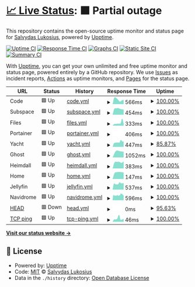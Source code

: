 # [📈 Live Status](https://up.w-ss.io): <!--live status--> **🟧 Partial outage**

This repository contains the open-source uptime monitor and status page for [Salvydas Lukosius](https://sall.w-ss.io), powered by [Upptime](https://github.com/upptime/upptime).

[![Uptime CI](https://github.com/ss-o/upptime/workflows/Uptime%20CI/badge.svg)](https://github.com/upptime/upptime/actions?query=workflow%3A%22Uptime+CI%22)
[![Response Time CI](https://github.com/ss-o/upptime/workflows/Response%20Time%20CI/badge.svg)](https://github.com/upptime/upptime/actions?query=workflow%3A%22Response+Time+CI%22)
[![Graphs CI](https://github.com/ss-o/upptime/workflows/Graphs%20CI/badge.svg)](https://github.com/upptime/upptime/actions?query=workflow%3A%22Graphs+CI%22)
[![Static Site CI](https://github.com/ss-o/upptime/workflows/Static%20Site%20CI/badge.svg)](https://github.com/upptime/upptime/actions?query=workflow%3A%22Static+Site+CI%22)
[![Summary CI](https://github.com/ss-o/upptime/workflows/Summary%20CI/badge.svg)](https://github.com/upptime/upptime/actions?query=workflow%3A%22Summary+CI%22)

With [Upptime](https://upptime.js.org), you can get your own unlimited and free uptime monitor and status page, powered entirely by a GitHub repository. We use [Issues](https://github.com/ss-o/upptime/issues) as incident reports, [Actions](https://github.com/ss-o/upptime/actions) as uptime monitors, and [Pages](https://up.w-ss.io) for the status page.

<!--start: status pages-->
<!-- This summary is generated by Upptime (https://github.com/upptime/upptime) -->
<!-- Do not edit this manually, your changes will be overwritten -->
<!-- prettier-ignore -->
| URL | Status | History | Response Time | Uptime |
| --- | ------ | ------- | ------------- | ------ |
| <img alt="" src="https://favicons.githubusercontent.com/null" height="13"> Code | 🟩 Up | [code.yml](https://github.com/ss-o/upptime/commits/HEAD/history/code.yml) | <details><summary><img alt="Response time graph" src="./graphs/code/response-time-week.png" height="20"> 566ms</summary><br><a href="https://up.w-ss.io/history/code"><img alt="Response time 566" src="https://img.shields.io/endpoint?url=https%3A%2F%2Fraw.githubusercontent.com%2Fss-o%2Fupptime%2FHEAD%2Fapi%2Fcode%2Fresponse-time.json"></a><br><a href="https://up.w-ss.io/history/code"><img alt="24-hour response time 566" src="https://img.shields.io/endpoint?url=https%3A%2F%2Fraw.githubusercontent.com%2Fss-o%2Fupptime%2FHEAD%2Fapi%2Fcode%2Fresponse-time-day.json"></a><br><a href="https://up.w-ss.io/history/code"><img alt="7-day response time 566" src="https://img.shields.io/endpoint?url=https%3A%2F%2Fraw.githubusercontent.com%2Fss-o%2Fupptime%2FHEAD%2Fapi%2Fcode%2Fresponse-time-week.json"></a><br><a href="https://up.w-ss.io/history/code"><img alt="30-day response time 566" src="https://img.shields.io/endpoint?url=https%3A%2F%2Fraw.githubusercontent.com%2Fss-o%2Fupptime%2FHEAD%2Fapi%2Fcode%2Fresponse-time-month.json"></a><br><a href="https://up.w-ss.io/history/code"><img alt="1-year response time 566" src="https://img.shields.io/endpoint?url=https%3A%2F%2Fraw.githubusercontent.com%2Fss-o%2Fupptime%2FHEAD%2Fapi%2Fcode%2Fresponse-time-year.json"></a></details> | <details><summary><a href="https://up.w-ss.io/history/code">100.00%</a></summary><a href="https://up.w-ss.io/history/code"><img alt="All-time uptime 100.00%" src="https://img.shields.io/endpoint?url=https%3A%2F%2Fraw.githubusercontent.com%2Fss-o%2Fupptime%2FHEAD%2Fapi%2Fcode%2Fuptime.json"></a><br><a href="https://up.w-ss.io/history/code"><img alt="24-hour uptime 100.00%" src="https://img.shields.io/endpoint?url=https%3A%2F%2Fraw.githubusercontent.com%2Fss-o%2Fupptime%2FHEAD%2Fapi%2Fcode%2Fuptime-day.json"></a><br><a href="https://up.w-ss.io/history/code"><img alt="7-day uptime 100.00%" src="https://img.shields.io/endpoint?url=https%3A%2F%2Fraw.githubusercontent.com%2Fss-o%2Fupptime%2FHEAD%2Fapi%2Fcode%2Fuptime-week.json"></a><br><a href="https://up.w-ss.io/history/code"><img alt="30-day uptime 100.00%" src="https://img.shields.io/endpoint?url=https%3A%2F%2Fraw.githubusercontent.com%2Fss-o%2Fupptime%2FHEAD%2Fapi%2Fcode%2Fuptime-month.json"></a><br><a href="https://up.w-ss.io/history/code"><img alt="1-year uptime 100.00%" src="https://img.shields.io/endpoint?url=https%3A%2F%2Fraw.githubusercontent.com%2Fss-o%2Fupptime%2FHEAD%2Fapi%2Fcode%2Fuptime-year.json"></a></details>
| <img alt="" src="https://favicons.githubusercontent.com/null" height="13"> Subspace | 🟩 Up | [subspace.yml](https://github.com/ss-o/upptime/commits/HEAD/history/subspace.yml) | <details><summary><img alt="Response time graph" src="./graphs/subspace/response-time-week.png" height="20"> 454ms</summary><br><a href="https://up.w-ss.io/history/subspace"><img alt="Response time 454" src="https://img.shields.io/endpoint?url=https%3A%2F%2Fraw.githubusercontent.com%2Fss-o%2Fupptime%2FHEAD%2Fapi%2Fsubspace%2Fresponse-time.json"></a><br><a href="https://up.w-ss.io/history/subspace"><img alt="24-hour response time 412" src="https://img.shields.io/endpoint?url=https%3A%2F%2Fraw.githubusercontent.com%2Fss-o%2Fupptime%2FHEAD%2Fapi%2Fsubspace%2Fresponse-time-day.json"></a><br><a href="https://up.w-ss.io/history/subspace"><img alt="7-day response time 454" src="https://img.shields.io/endpoint?url=https%3A%2F%2Fraw.githubusercontent.com%2Fss-o%2Fupptime%2FHEAD%2Fapi%2Fsubspace%2Fresponse-time-week.json"></a><br><a href="https://up.w-ss.io/history/subspace"><img alt="30-day response time 454" src="https://img.shields.io/endpoint?url=https%3A%2F%2Fraw.githubusercontent.com%2Fss-o%2Fupptime%2FHEAD%2Fapi%2Fsubspace%2Fresponse-time-month.json"></a><br><a href="https://up.w-ss.io/history/subspace"><img alt="1-year response time 454" src="https://img.shields.io/endpoint?url=https%3A%2F%2Fraw.githubusercontent.com%2Fss-o%2Fupptime%2FHEAD%2Fapi%2Fsubspace%2Fresponse-time-year.json"></a></details> | <details><summary><a href="https://up.w-ss.io/history/subspace">100.00%</a></summary><a href="https://up.w-ss.io/history/subspace"><img alt="All-time uptime 100.00%" src="https://img.shields.io/endpoint?url=https%3A%2F%2Fraw.githubusercontent.com%2Fss-o%2Fupptime%2FHEAD%2Fapi%2Fsubspace%2Fuptime.json"></a><br><a href="https://up.w-ss.io/history/subspace"><img alt="24-hour uptime 100.00%" src="https://img.shields.io/endpoint?url=https%3A%2F%2Fraw.githubusercontent.com%2Fss-o%2Fupptime%2FHEAD%2Fapi%2Fsubspace%2Fuptime-day.json"></a><br><a href="https://up.w-ss.io/history/subspace"><img alt="7-day uptime 100.00%" src="https://img.shields.io/endpoint?url=https%3A%2F%2Fraw.githubusercontent.com%2Fss-o%2Fupptime%2FHEAD%2Fapi%2Fsubspace%2Fuptime-week.json"></a><br><a href="https://up.w-ss.io/history/subspace"><img alt="30-day uptime 100.00%" src="https://img.shields.io/endpoint?url=https%3A%2F%2Fraw.githubusercontent.com%2Fss-o%2Fupptime%2FHEAD%2Fapi%2Fsubspace%2Fuptime-month.json"></a><br><a href="https://up.w-ss.io/history/subspace"><img alt="1-year uptime 100.00%" src="https://img.shields.io/endpoint?url=https%3A%2F%2Fraw.githubusercontent.com%2Fss-o%2Fupptime%2FHEAD%2Fapi%2Fsubspace%2Fuptime-year.json"></a></details>
| <img alt="" src="https://favicons.githubusercontent.com/null" height="13"> Files | 🟩 Up | [files.yml](https://github.com/ss-o/upptime/commits/HEAD/history/files.yml) | <details><summary><img alt="Response time graph" src="./graphs/files/response-time-week.png" height="20"> 333ms</summary><br><a href="https://up.w-ss.io/history/files"><img alt="Response time 333" src="https://img.shields.io/endpoint?url=https%3A%2F%2Fraw.githubusercontent.com%2Fss-o%2Fupptime%2FHEAD%2Fapi%2Ffiles%2Fresponse-time.json"></a><br><a href="https://up.w-ss.io/history/files"><img alt="24-hour response time 333" src="https://img.shields.io/endpoint?url=https%3A%2F%2Fraw.githubusercontent.com%2Fss-o%2Fupptime%2FHEAD%2Fapi%2Ffiles%2Fresponse-time-day.json"></a><br><a href="https://up.w-ss.io/history/files"><img alt="7-day response time 333" src="https://img.shields.io/endpoint?url=https%3A%2F%2Fraw.githubusercontent.com%2Fss-o%2Fupptime%2FHEAD%2Fapi%2Ffiles%2Fresponse-time-week.json"></a><br><a href="https://up.w-ss.io/history/files"><img alt="30-day response time 333" src="https://img.shields.io/endpoint?url=https%3A%2F%2Fraw.githubusercontent.com%2Fss-o%2Fupptime%2FHEAD%2Fapi%2Ffiles%2Fresponse-time-month.json"></a><br><a href="https://up.w-ss.io/history/files"><img alt="1-year response time 333" src="https://img.shields.io/endpoint?url=https%3A%2F%2Fraw.githubusercontent.com%2Fss-o%2Fupptime%2FHEAD%2Fapi%2Ffiles%2Fresponse-time-year.json"></a></details> | <details><summary><a href="https://up.w-ss.io/history/files">100.00%</a></summary><a href="https://up.w-ss.io/history/files"><img alt="All-time uptime 100.00%" src="https://img.shields.io/endpoint?url=https%3A%2F%2Fraw.githubusercontent.com%2Fss-o%2Fupptime%2FHEAD%2Fapi%2Ffiles%2Fuptime.json"></a><br><a href="https://up.w-ss.io/history/files"><img alt="24-hour uptime 100.00%" src="https://img.shields.io/endpoint?url=https%3A%2F%2Fraw.githubusercontent.com%2Fss-o%2Fupptime%2FHEAD%2Fapi%2Ffiles%2Fuptime-day.json"></a><br><a href="https://up.w-ss.io/history/files"><img alt="7-day uptime 100.00%" src="https://img.shields.io/endpoint?url=https%3A%2F%2Fraw.githubusercontent.com%2Fss-o%2Fupptime%2FHEAD%2Fapi%2Ffiles%2Fuptime-week.json"></a><br><a href="https://up.w-ss.io/history/files"><img alt="30-day uptime 100.00%" src="https://img.shields.io/endpoint?url=https%3A%2F%2Fraw.githubusercontent.com%2Fss-o%2Fupptime%2FHEAD%2Fapi%2Ffiles%2Fuptime-month.json"></a><br><a href="https://up.w-ss.io/history/files"><img alt="1-year uptime 100.00%" src="https://img.shields.io/endpoint?url=https%3A%2F%2Fraw.githubusercontent.com%2Fss-o%2Fupptime%2FHEAD%2Fapi%2Ffiles%2Fuptime-year.json"></a></details>
| <img alt="" src="https://favicons.githubusercontent.com/null" height="13"> Portainer | 🟩 Up | [portainer.yml](https://github.com/ss-o/upptime/commits/HEAD/history/portainer.yml) | <details><summary><img alt="Response time graph" src="./graphs/portainer/response-time-week.png" height="20"> 406ms</summary><br><a href="https://up.w-ss.io/history/portainer"><img alt="Response time 406" src="https://img.shields.io/endpoint?url=https%3A%2F%2Fraw.githubusercontent.com%2Fss-o%2Fupptime%2FHEAD%2Fapi%2Fportainer%2Fresponse-time.json"></a><br><a href="https://up.w-ss.io/history/portainer"><img alt="24-hour response time 406" src="https://img.shields.io/endpoint?url=https%3A%2F%2Fraw.githubusercontent.com%2Fss-o%2Fupptime%2FHEAD%2Fapi%2Fportainer%2Fresponse-time-day.json"></a><br><a href="https://up.w-ss.io/history/portainer"><img alt="7-day response time 406" src="https://img.shields.io/endpoint?url=https%3A%2F%2Fraw.githubusercontent.com%2Fss-o%2Fupptime%2FHEAD%2Fapi%2Fportainer%2Fresponse-time-week.json"></a><br><a href="https://up.w-ss.io/history/portainer"><img alt="30-day response time 406" src="https://img.shields.io/endpoint?url=https%3A%2F%2Fraw.githubusercontent.com%2Fss-o%2Fupptime%2FHEAD%2Fapi%2Fportainer%2Fresponse-time-month.json"></a><br><a href="https://up.w-ss.io/history/portainer"><img alt="1-year response time 406" src="https://img.shields.io/endpoint?url=https%3A%2F%2Fraw.githubusercontent.com%2Fss-o%2Fupptime%2FHEAD%2Fapi%2Fportainer%2Fresponse-time-year.json"></a></details> | <details><summary><a href="https://up.w-ss.io/history/portainer">100.00%</a></summary><a href="https://up.w-ss.io/history/portainer"><img alt="All-time uptime 100.00%" src="https://img.shields.io/endpoint?url=https%3A%2F%2Fraw.githubusercontent.com%2Fss-o%2Fupptime%2FHEAD%2Fapi%2Fportainer%2Fuptime.json"></a><br><a href="https://up.w-ss.io/history/portainer"><img alt="24-hour uptime 100.00%" src="https://img.shields.io/endpoint?url=https%3A%2F%2Fraw.githubusercontent.com%2Fss-o%2Fupptime%2FHEAD%2Fapi%2Fportainer%2Fuptime-day.json"></a><br><a href="https://up.w-ss.io/history/portainer"><img alt="7-day uptime 100.00%" src="https://img.shields.io/endpoint?url=https%3A%2F%2Fraw.githubusercontent.com%2Fss-o%2Fupptime%2FHEAD%2Fapi%2Fportainer%2Fuptime-week.json"></a><br><a href="https://up.w-ss.io/history/portainer"><img alt="30-day uptime 100.00%" src="https://img.shields.io/endpoint?url=https%3A%2F%2Fraw.githubusercontent.com%2Fss-o%2Fupptime%2FHEAD%2Fapi%2Fportainer%2Fuptime-month.json"></a><br><a href="https://up.w-ss.io/history/portainer"><img alt="1-year uptime 100.00%" src="https://img.shields.io/endpoint?url=https%3A%2F%2Fraw.githubusercontent.com%2Fss-o%2Fupptime%2FHEAD%2Fapi%2Fportainer%2Fuptime-year.json"></a></details>
| <img alt="" src="https://favicons.githubusercontent.com/null" height="13"> Yacht | 🟩 Up | [yacht.yml](https://github.com/ss-o/upptime/commits/HEAD/history/yacht.yml) | <details><summary><img alt="Response time graph" src="./graphs/yacht/response-time-week.png" height="20"> 447ms</summary><br><a href="https://up.w-ss.io/history/yacht"><img alt="Response time 447" src="https://img.shields.io/endpoint?url=https%3A%2F%2Fraw.githubusercontent.com%2Fss-o%2Fupptime%2FHEAD%2Fapi%2Fyacht%2Fresponse-time.json"></a><br><a href="https://up.w-ss.io/history/yacht"><img alt="24-hour response time 585" src="https://img.shields.io/endpoint?url=https%3A%2F%2Fraw.githubusercontent.com%2Fss-o%2Fupptime%2FHEAD%2Fapi%2Fyacht%2Fresponse-time-day.json"></a><br><a href="https://up.w-ss.io/history/yacht"><img alt="7-day response time 447" src="https://img.shields.io/endpoint?url=https%3A%2F%2Fraw.githubusercontent.com%2Fss-o%2Fupptime%2FHEAD%2Fapi%2Fyacht%2Fresponse-time-week.json"></a><br><a href="https://up.w-ss.io/history/yacht"><img alt="30-day response time 447" src="https://img.shields.io/endpoint?url=https%3A%2F%2Fraw.githubusercontent.com%2Fss-o%2Fupptime%2FHEAD%2Fapi%2Fyacht%2Fresponse-time-month.json"></a><br><a href="https://up.w-ss.io/history/yacht"><img alt="1-year response time 447" src="https://img.shields.io/endpoint?url=https%3A%2F%2Fraw.githubusercontent.com%2Fss-o%2Fupptime%2FHEAD%2Fapi%2Fyacht%2Fresponse-time-year.json"></a></details> | <details><summary><a href="https://up.w-ss.io/history/yacht">85.87%</a></summary><a href="https://up.w-ss.io/history/yacht"><img alt="All-time uptime 85.87%" src="https://img.shields.io/endpoint?url=https%3A%2F%2Fraw.githubusercontent.com%2Fss-o%2Fupptime%2FHEAD%2Fapi%2Fyacht%2Fuptime.json"></a><br><a href="https://up.w-ss.io/history/yacht"><img alt="24-hour uptime 100.00%" src="https://img.shields.io/endpoint?url=https%3A%2F%2Fraw.githubusercontent.com%2Fss-o%2Fupptime%2FHEAD%2Fapi%2Fyacht%2Fuptime-day.json"></a><br><a href="https://up.w-ss.io/history/yacht"><img alt="7-day uptime 85.87%" src="https://img.shields.io/endpoint?url=https%3A%2F%2Fraw.githubusercontent.com%2Fss-o%2Fupptime%2FHEAD%2Fapi%2Fyacht%2Fuptime-week.json"></a><br><a href="https://up.w-ss.io/history/yacht"><img alt="30-day uptime 85.87%" src="https://img.shields.io/endpoint?url=https%3A%2F%2Fraw.githubusercontent.com%2Fss-o%2Fupptime%2FHEAD%2Fapi%2Fyacht%2Fuptime-month.json"></a><br><a href="https://up.w-ss.io/history/yacht"><img alt="1-year uptime 85.87%" src="https://img.shields.io/endpoint?url=https%3A%2F%2Fraw.githubusercontent.com%2Fss-o%2Fupptime%2FHEAD%2Fapi%2Fyacht%2Fuptime-year.json"></a></details>
| <img alt="" src="https://favicons.githubusercontent.com/null" height="13"> Ghost | 🟩 Up | [ghost.yml](https://github.com/ss-o/upptime/commits/HEAD/history/ghost.yml) | <details><summary><img alt="Response time graph" src="./graphs/ghost/response-time-week.png" height="20"> 1052ms</summary><br><a href="https://up.w-ss.io/history/ghost"><img alt="Response time 1052" src="https://img.shields.io/endpoint?url=https%3A%2F%2Fraw.githubusercontent.com%2Fss-o%2Fupptime%2FHEAD%2Fapi%2Fghost%2Fresponse-time.json"></a><br><a href="https://up.w-ss.io/history/ghost"><img alt="24-hour response time 1052" src="https://img.shields.io/endpoint?url=https%3A%2F%2Fraw.githubusercontent.com%2Fss-o%2Fupptime%2FHEAD%2Fapi%2Fghost%2Fresponse-time-day.json"></a><br><a href="https://up.w-ss.io/history/ghost"><img alt="7-day response time 1052" src="https://img.shields.io/endpoint?url=https%3A%2F%2Fraw.githubusercontent.com%2Fss-o%2Fupptime%2FHEAD%2Fapi%2Fghost%2Fresponse-time-week.json"></a><br><a href="https://up.w-ss.io/history/ghost"><img alt="30-day response time 1052" src="https://img.shields.io/endpoint?url=https%3A%2F%2Fraw.githubusercontent.com%2Fss-o%2Fupptime%2FHEAD%2Fapi%2Fghost%2Fresponse-time-month.json"></a><br><a href="https://up.w-ss.io/history/ghost"><img alt="1-year response time 1052" src="https://img.shields.io/endpoint?url=https%3A%2F%2Fraw.githubusercontent.com%2Fss-o%2Fupptime%2FHEAD%2Fapi%2Fghost%2Fresponse-time-year.json"></a></details> | <details><summary><a href="https://up.w-ss.io/history/ghost">100.00%</a></summary><a href="https://up.w-ss.io/history/ghost"><img alt="All-time uptime 100.00%" src="https://img.shields.io/endpoint?url=https%3A%2F%2Fraw.githubusercontent.com%2Fss-o%2Fupptime%2FHEAD%2Fapi%2Fghost%2Fuptime.json"></a><br><a href="https://up.w-ss.io/history/ghost"><img alt="24-hour uptime 100.00%" src="https://img.shields.io/endpoint?url=https%3A%2F%2Fraw.githubusercontent.com%2Fss-o%2Fupptime%2FHEAD%2Fapi%2Fghost%2Fuptime-day.json"></a><br><a href="https://up.w-ss.io/history/ghost"><img alt="7-day uptime 100.00%" src="https://img.shields.io/endpoint?url=https%3A%2F%2Fraw.githubusercontent.com%2Fss-o%2Fupptime%2FHEAD%2Fapi%2Fghost%2Fuptime-week.json"></a><br><a href="https://up.w-ss.io/history/ghost"><img alt="30-day uptime 100.00%" src="https://img.shields.io/endpoint?url=https%3A%2F%2Fraw.githubusercontent.com%2Fss-o%2Fupptime%2FHEAD%2Fapi%2Fghost%2Fuptime-month.json"></a><br><a href="https://up.w-ss.io/history/ghost"><img alt="1-year uptime 100.00%" src="https://img.shields.io/endpoint?url=https%3A%2F%2Fraw.githubusercontent.com%2Fss-o%2Fupptime%2FHEAD%2Fapi%2Fghost%2Fuptime-year.json"></a></details>
| <img alt="" src="https://favicons.githubusercontent.com/null" height="13"> Heimdall | 🟩 Up | [heimdall.yml](https://github.com/ss-o/upptime/commits/HEAD/history/heimdall.yml) | <details><summary><img alt="Response time graph" src="./graphs/heimdall/response-time-week.png" height="20"> 383ms</summary><br><a href="https://up.w-ss.io/history/heimdall"><img alt="Response time 383" src="https://img.shields.io/endpoint?url=https%3A%2F%2Fraw.githubusercontent.com%2Fss-o%2Fupptime%2FHEAD%2Fapi%2Fheimdall%2Fresponse-time.json"></a><br><a href="https://up.w-ss.io/history/heimdall"><img alt="24-hour response time 383" src="https://img.shields.io/endpoint?url=https%3A%2F%2Fraw.githubusercontent.com%2Fss-o%2Fupptime%2FHEAD%2Fapi%2Fheimdall%2Fresponse-time-day.json"></a><br><a href="https://up.w-ss.io/history/heimdall"><img alt="7-day response time 383" src="https://img.shields.io/endpoint?url=https%3A%2F%2Fraw.githubusercontent.com%2Fss-o%2Fupptime%2FHEAD%2Fapi%2Fheimdall%2Fresponse-time-week.json"></a><br><a href="https://up.w-ss.io/history/heimdall"><img alt="30-day response time 383" src="https://img.shields.io/endpoint?url=https%3A%2F%2Fraw.githubusercontent.com%2Fss-o%2Fupptime%2FHEAD%2Fapi%2Fheimdall%2Fresponse-time-month.json"></a><br><a href="https://up.w-ss.io/history/heimdall"><img alt="1-year response time 383" src="https://img.shields.io/endpoint?url=https%3A%2F%2Fraw.githubusercontent.com%2Fss-o%2Fupptime%2FHEAD%2Fapi%2Fheimdall%2Fresponse-time-year.json"></a></details> | <details><summary><a href="https://up.w-ss.io/history/heimdall">100.00%</a></summary><a href="https://up.w-ss.io/history/heimdall"><img alt="All-time uptime 100.00%" src="https://img.shields.io/endpoint?url=https%3A%2F%2Fraw.githubusercontent.com%2Fss-o%2Fupptime%2FHEAD%2Fapi%2Fheimdall%2Fuptime.json"></a><br><a href="https://up.w-ss.io/history/heimdall"><img alt="24-hour uptime 100.00%" src="https://img.shields.io/endpoint?url=https%3A%2F%2Fraw.githubusercontent.com%2Fss-o%2Fupptime%2FHEAD%2Fapi%2Fheimdall%2Fuptime-day.json"></a><br><a href="https://up.w-ss.io/history/heimdall"><img alt="7-day uptime 100.00%" src="https://img.shields.io/endpoint?url=https%3A%2F%2Fraw.githubusercontent.com%2Fss-o%2Fupptime%2FHEAD%2Fapi%2Fheimdall%2Fuptime-week.json"></a><br><a href="https://up.w-ss.io/history/heimdall"><img alt="30-day uptime 100.00%" src="https://img.shields.io/endpoint?url=https%3A%2F%2Fraw.githubusercontent.com%2Fss-o%2Fupptime%2FHEAD%2Fapi%2Fheimdall%2Fuptime-month.json"></a><br><a href="https://up.w-ss.io/history/heimdall"><img alt="1-year uptime 100.00%" src="https://img.shields.io/endpoint?url=https%3A%2F%2Fraw.githubusercontent.com%2Fss-o%2Fupptime%2FHEAD%2Fapi%2Fheimdall%2Fuptime-year.json"></a></details>
| <img alt="" src="https://favicons.githubusercontent.com/null" height="13"> Home | 🟩 Up | [home.yml](https://github.com/ss-o/upptime/commits/HEAD/history/home.yml) | <details><summary><img alt="Response time graph" src="./graphs/home/response-time-week.png" height="20"> 147ms</summary><br><a href="https://up.w-ss.io/history/home"><img alt="Response time 147" src="https://img.shields.io/endpoint?url=https%3A%2F%2Fraw.githubusercontent.com%2Fss-o%2Fupptime%2FHEAD%2Fapi%2Fhome%2Fresponse-time.json"></a><br><a href="https://up.w-ss.io/history/home"><img alt="24-hour response time 147" src="https://img.shields.io/endpoint?url=https%3A%2F%2Fraw.githubusercontent.com%2Fss-o%2Fupptime%2FHEAD%2Fapi%2Fhome%2Fresponse-time-day.json"></a><br><a href="https://up.w-ss.io/history/home"><img alt="7-day response time 147" src="https://img.shields.io/endpoint?url=https%3A%2F%2Fraw.githubusercontent.com%2Fss-o%2Fupptime%2FHEAD%2Fapi%2Fhome%2Fresponse-time-week.json"></a><br><a href="https://up.w-ss.io/history/home"><img alt="30-day response time 147" src="https://img.shields.io/endpoint?url=https%3A%2F%2Fraw.githubusercontent.com%2Fss-o%2Fupptime%2FHEAD%2Fapi%2Fhome%2Fresponse-time-month.json"></a><br><a href="https://up.w-ss.io/history/home"><img alt="1-year response time 147" src="https://img.shields.io/endpoint?url=https%3A%2F%2Fraw.githubusercontent.com%2Fss-o%2Fupptime%2FHEAD%2Fapi%2Fhome%2Fresponse-time-year.json"></a></details> | <details><summary><a href="https://up.w-ss.io/history/home">100.00%</a></summary><a href="https://up.w-ss.io/history/home"><img alt="All-time uptime 100.00%" src="https://img.shields.io/endpoint?url=https%3A%2F%2Fraw.githubusercontent.com%2Fss-o%2Fupptime%2FHEAD%2Fapi%2Fhome%2Fuptime.json"></a><br><a href="https://up.w-ss.io/history/home"><img alt="24-hour uptime 100.00%" src="https://img.shields.io/endpoint?url=https%3A%2F%2Fraw.githubusercontent.com%2Fss-o%2Fupptime%2FHEAD%2Fapi%2Fhome%2Fuptime-day.json"></a><br><a href="https://up.w-ss.io/history/home"><img alt="7-day uptime 100.00%" src="https://img.shields.io/endpoint?url=https%3A%2F%2Fraw.githubusercontent.com%2Fss-o%2Fupptime%2FHEAD%2Fapi%2Fhome%2Fuptime-week.json"></a><br><a href="https://up.w-ss.io/history/home"><img alt="30-day uptime 100.00%" src="https://img.shields.io/endpoint?url=https%3A%2F%2Fraw.githubusercontent.com%2Fss-o%2Fupptime%2FHEAD%2Fapi%2Fhome%2Fuptime-month.json"></a><br><a href="https://up.w-ss.io/history/home"><img alt="1-year uptime 100.00%" src="https://img.shields.io/endpoint?url=https%3A%2F%2Fraw.githubusercontent.com%2Fss-o%2Fupptime%2FHEAD%2Fapi%2Fhome%2Fuptime-year.json"></a></details>
| <img alt="" src="https://favicons.githubusercontent.com/null" height="13"> Jellyfin | 🟩 Up | [jellyfin.yml](https://github.com/ss-o/upptime/commits/HEAD/history/jellyfin.yml) | <details><summary><img alt="Response time graph" src="./graphs/jellyfin/response-time-week.png" height="20"> 537ms</summary><br><a href="https://up.w-ss.io/history/jellyfin"><img alt="Response time 537" src="https://img.shields.io/endpoint?url=https%3A%2F%2Fraw.githubusercontent.com%2Fss-o%2Fupptime%2FHEAD%2Fapi%2Fjellyfin%2Fresponse-time.json"></a><br><a href="https://up.w-ss.io/history/jellyfin"><img alt="24-hour response time 573" src="https://img.shields.io/endpoint?url=https%3A%2F%2Fraw.githubusercontent.com%2Fss-o%2Fupptime%2FHEAD%2Fapi%2Fjellyfin%2Fresponse-time-day.json"></a><br><a href="https://up.w-ss.io/history/jellyfin"><img alt="7-day response time 537" src="https://img.shields.io/endpoint?url=https%3A%2F%2Fraw.githubusercontent.com%2Fss-o%2Fupptime%2FHEAD%2Fapi%2Fjellyfin%2Fresponse-time-week.json"></a><br><a href="https://up.w-ss.io/history/jellyfin"><img alt="30-day response time 537" src="https://img.shields.io/endpoint?url=https%3A%2F%2Fraw.githubusercontent.com%2Fss-o%2Fupptime%2FHEAD%2Fapi%2Fjellyfin%2Fresponse-time-month.json"></a><br><a href="https://up.w-ss.io/history/jellyfin"><img alt="1-year response time 537" src="https://img.shields.io/endpoint?url=https%3A%2F%2Fraw.githubusercontent.com%2Fss-o%2Fupptime%2FHEAD%2Fapi%2Fjellyfin%2Fresponse-time-year.json"></a></details> | <details><summary><a href="https://up.w-ss.io/history/jellyfin">100.00%</a></summary><a href="https://up.w-ss.io/history/jellyfin"><img alt="All-time uptime 100.00%" src="https://img.shields.io/endpoint?url=https%3A%2F%2Fraw.githubusercontent.com%2Fss-o%2Fupptime%2FHEAD%2Fapi%2Fjellyfin%2Fuptime.json"></a><br><a href="https://up.w-ss.io/history/jellyfin"><img alt="24-hour uptime 100.00%" src="https://img.shields.io/endpoint?url=https%3A%2F%2Fraw.githubusercontent.com%2Fss-o%2Fupptime%2FHEAD%2Fapi%2Fjellyfin%2Fuptime-day.json"></a><br><a href="https://up.w-ss.io/history/jellyfin"><img alt="7-day uptime 100.00%" src="https://img.shields.io/endpoint?url=https%3A%2F%2Fraw.githubusercontent.com%2Fss-o%2Fupptime%2FHEAD%2Fapi%2Fjellyfin%2Fuptime-week.json"></a><br><a href="https://up.w-ss.io/history/jellyfin"><img alt="30-day uptime 100.00%" src="https://img.shields.io/endpoint?url=https%3A%2F%2Fraw.githubusercontent.com%2Fss-o%2Fupptime%2FHEAD%2Fapi%2Fjellyfin%2Fuptime-month.json"></a><br><a href="https://up.w-ss.io/history/jellyfin"><img alt="1-year uptime 100.00%" src="https://img.shields.io/endpoint?url=https%3A%2F%2Fraw.githubusercontent.com%2Fss-o%2Fupptime%2FHEAD%2Fapi%2Fjellyfin%2Fuptime-year.json"></a></details>
| <img alt="" src="https://favicons.githubusercontent.com/null" height="13"> Navidrome | 🟩 Up | [navidrome.yml](https://github.com/ss-o/upptime/commits/HEAD/history/navidrome.yml) | <details><summary><img alt="Response time graph" src="./graphs/navidrome/response-time-week.png" height="20"> 596ms</summary><br><a href="https://up.w-ss.io/history/navidrome"><img alt="Response time 596" src="https://img.shields.io/endpoint?url=https%3A%2F%2Fraw.githubusercontent.com%2Fss-o%2Fupptime%2FHEAD%2Fapi%2Fnavidrome%2Fresponse-time.json"></a><br><a href="https://up.w-ss.io/history/navidrome"><img alt="24-hour response time 596" src="https://img.shields.io/endpoint?url=https%3A%2F%2Fraw.githubusercontent.com%2Fss-o%2Fupptime%2FHEAD%2Fapi%2Fnavidrome%2Fresponse-time-day.json"></a><br><a href="https://up.w-ss.io/history/navidrome"><img alt="7-day response time 596" src="https://img.shields.io/endpoint?url=https%3A%2F%2Fraw.githubusercontent.com%2Fss-o%2Fupptime%2FHEAD%2Fapi%2Fnavidrome%2Fresponse-time-week.json"></a><br><a href="https://up.w-ss.io/history/navidrome"><img alt="30-day response time 596" src="https://img.shields.io/endpoint?url=https%3A%2F%2Fraw.githubusercontent.com%2Fss-o%2Fupptime%2FHEAD%2Fapi%2Fnavidrome%2Fresponse-time-month.json"></a><br><a href="https://up.w-ss.io/history/navidrome"><img alt="1-year response time 596" src="https://img.shields.io/endpoint?url=https%3A%2F%2Fraw.githubusercontent.com%2Fss-o%2Fupptime%2FHEAD%2Fapi%2Fnavidrome%2Fresponse-time-year.json"></a></details> | <details><summary><a href="https://up.w-ss.io/history/navidrome">100.00%</a></summary><a href="https://up.w-ss.io/history/navidrome"><img alt="All-time uptime 100.00%" src="https://img.shields.io/endpoint?url=https%3A%2F%2Fraw.githubusercontent.com%2Fss-o%2Fupptime%2FHEAD%2Fapi%2Fnavidrome%2Fuptime.json"></a><br><a href="https://up.w-ss.io/history/navidrome"><img alt="24-hour uptime 100.00%" src="https://img.shields.io/endpoint?url=https%3A%2F%2Fraw.githubusercontent.com%2Fss-o%2Fupptime%2FHEAD%2Fapi%2Fnavidrome%2Fuptime-day.json"></a><br><a href="https://up.w-ss.io/history/navidrome"><img alt="7-day uptime 100.00%" src="https://img.shields.io/endpoint?url=https%3A%2F%2Fraw.githubusercontent.com%2Fss-o%2Fupptime%2FHEAD%2Fapi%2Fnavidrome%2Fuptime-week.json"></a><br><a href="https://up.w-ss.io/history/navidrome"><img alt="30-day uptime 100.00%" src="https://img.shields.io/endpoint?url=https%3A%2F%2Fraw.githubusercontent.com%2Fss-o%2Fupptime%2FHEAD%2Fapi%2Fnavidrome%2Fuptime-month.json"></a><br><a href="https://up.w-ss.io/history/navidrome"><img alt="1-year uptime 100.00%" src="https://img.shields.io/endpoint?url=https%3A%2F%2Fraw.githubusercontent.com%2Fss-o%2Fupptime%2FHEAD%2Fapi%2Fnavidrome%2Fuptime-year.json"></a></details>
| <img alt="" src="https://favicons.githubusercontent.com/up.w-ss.io" height="13"> [HEAD](https://up.w-ss.io) | 🟥 Down | [head.yml](https://github.com/ss-o/upptime/commits/HEAD/history/head.yml) | <details><summary><img alt="Response time graph" src="./graphs/head/response-time-week.png" height="20"> 0ms</summary><br><a href="https://up.w-ss.io/history/head"><img alt="Response time 0" src="https://img.shields.io/endpoint?url=https%3A%2F%2Fraw.githubusercontent.com%2Fss-o%2Fupptime%2FHEAD%2Fapi%2Fhead%2Fresponse-time.json"></a><br><a href="https://up.w-ss.io/history/head"><img alt="24-hour response time 0" src="https://img.shields.io/endpoint?url=https%3A%2F%2Fraw.githubusercontent.com%2Fss-o%2Fupptime%2FHEAD%2Fapi%2Fhead%2Fresponse-time-day.json"></a><br><a href="https://up.w-ss.io/history/head"><img alt="7-day response time 0" src="https://img.shields.io/endpoint?url=https%3A%2F%2Fraw.githubusercontent.com%2Fss-o%2Fupptime%2FHEAD%2Fapi%2Fhead%2Fresponse-time-week.json"></a><br><a href="https://up.w-ss.io/history/head"><img alt="30-day response time 0" src="https://img.shields.io/endpoint?url=https%3A%2F%2Fraw.githubusercontent.com%2Fss-o%2Fupptime%2FHEAD%2Fapi%2Fhead%2Fresponse-time-month.json"></a><br><a href="https://up.w-ss.io/history/head"><img alt="1-year response time 0" src="https://img.shields.io/endpoint?url=https%3A%2F%2Fraw.githubusercontent.com%2Fss-o%2Fupptime%2FHEAD%2Fapi%2Fhead%2Fresponse-time-year.json"></a></details> | <details><summary><a href="https://up.w-ss.io/history/head">95.63%</a></summary><a href="https://up.w-ss.io/history/head"><img alt="All-time uptime 95.63%" src="https://img.shields.io/endpoint?url=https%3A%2F%2Fraw.githubusercontent.com%2Fss-o%2Fupptime%2FHEAD%2Fapi%2Fhead%2Fuptime.json"></a><br><a href="https://up.w-ss.io/history/head"><img alt="24-hour uptime 100.00%" src="https://img.shields.io/endpoint?url=https%3A%2F%2Fraw.githubusercontent.com%2Fss-o%2Fupptime%2FHEAD%2Fapi%2Fhead%2Fuptime-day.json"></a><br><a href="https://up.w-ss.io/history/head"><img alt="7-day uptime 95.63%" src="https://img.shields.io/endpoint?url=https%3A%2F%2Fraw.githubusercontent.com%2Fss-o%2Fupptime%2FHEAD%2Fapi%2Fhead%2Fuptime-week.json"></a><br><a href="https://up.w-ss.io/history/head"><img alt="30-day uptime 95.63%" src="https://img.shields.io/endpoint?url=https%3A%2F%2Fraw.githubusercontent.com%2Fss-o%2Fupptime%2FHEAD%2Fapi%2Fhead%2Fuptime-month.json"></a><br><a href="https://up.w-ss.io/history/head"><img alt="1-year uptime 95.63%" src="https://img.shields.io/endpoint?url=https%3A%2F%2Fraw.githubusercontent.com%2Fss-o%2Fupptime%2FHEAD%2Fapi%2Fhead%2Fuptime-year.json"></a></details>
| <img alt="" src="https://favicons.githubusercontent.com/null" height="13"> [TCP ping](1.1.1.1) | 🟩 Up | [tcp-ping.yml](https://github.com/ss-o/upptime/commits/HEAD/history/tcp-ping.yml) | <details><summary><img alt="Response time graph" src="./graphs/tcp-ping/response-time-week.png" height="20"> 46ms</summary><br><a href="https://up.w-ss.io/history/tcp-ping"><img alt="Response time 46" src="https://img.shields.io/endpoint?url=https%3A%2F%2Fraw.githubusercontent.com%2Fss-o%2Fupptime%2FHEAD%2Fapi%2Ftcp-ping%2Fresponse-time.json"></a><br><a href="https://up.w-ss.io/history/tcp-ping"><img alt="24-hour response time 39" src="https://img.shields.io/endpoint?url=https%3A%2F%2Fraw.githubusercontent.com%2Fss-o%2Fupptime%2FHEAD%2Fapi%2Ftcp-ping%2Fresponse-time-day.json"></a><br><a href="https://up.w-ss.io/history/tcp-ping"><img alt="7-day response time 46" src="https://img.shields.io/endpoint?url=https%3A%2F%2Fraw.githubusercontent.com%2Fss-o%2Fupptime%2FHEAD%2Fapi%2Ftcp-ping%2Fresponse-time-week.json"></a><br><a href="https://up.w-ss.io/history/tcp-ping"><img alt="30-day response time 46" src="https://img.shields.io/endpoint?url=https%3A%2F%2Fraw.githubusercontent.com%2Fss-o%2Fupptime%2FHEAD%2Fapi%2Ftcp-ping%2Fresponse-time-month.json"></a><br><a href="https://up.w-ss.io/history/tcp-ping"><img alt="1-year response time 46" src="https://img.shields.io/endpoint?url=https%3A%2F%2Fraw.githubusercontent.com%2Fss-o%2Fupptime%2FHEAD%2Fapi%2Ftcp-ping%2Fresponse-time-year.json"></a></details> | <details><summary><a href="https://up.w-ss.io/history/tcp-ping">100.00%</a></summary><a href="https://up.w-ss.io/history/tcp-ping"><img alt="All-time uptime 100.00%" src="https://img.shields.io/endpoint?url=https%3A%2F%2Fraw.githubusercontent.com%2Fss-o%2Fupptime%2FHEAD%2Fapi%2Ftcp-ping%2Fuptime.json"></a><br><a href="https://up.w-ss.io/history/tcp-ping"><img alt="24-hour uptime 100.00%" src="https://img.shields.io/endpoint?url=https%3A%2F%2Fraw.githubusercontent.com%2Fss-o%2Fupptime%2FHEAD%2Fapi%2Ftcp-ping%2Fuptime-day.json"></a><br><a href="https://up.w-ss.io/history/tcp-ping"><img alt="7-day uptime 100.00%" src="https://img.shields.io/endpoint?url=https%3A%2F%2Fraw.githubusercontent.com%2Fss-o%2Fupptime%2FHEAD%2Fapi%2Ftcp-ping%2Fuptime-week.json"></a><br><a href="https://up.w-ss.io/history/tcp-ping"><img alt="30-day uptime 100.00%" src="https://img.shields.io/endpoint?url=https%3A%2F%2Fraw.githubusercontent.com%2Fss-o%2Fupptime%2FHEAD%2Fapi%2Ftcp-ping%2Fuptime-month.json"></a><br><a href="https://up.w-ss.io/history/tcp-ping"><img alt="1-year uptime 100.00%" src="https://img.shields.io/endpoint?url=https%3A%2F%2Fraw.githubusercontent.com%2Fss-o%2Fupptime%2FHEAD%2Fapi%2Ftcp-ping%2Fuptime-year.json"></a></details>

<!--end: status pages-->

[**Visit our status website →**](https://up.w-ss.io)

## 📄 License

- Powered by: [Upptime](https://github.com/upptime/upptime)
- Code: [MIT](./LICENSE) © [Salvydas Lukosius](https://sall.w-ss.io)
- Data in the `./history` directory: [Open Database License](https://opendatacommons.org/licenses/odbl/1-0/)
